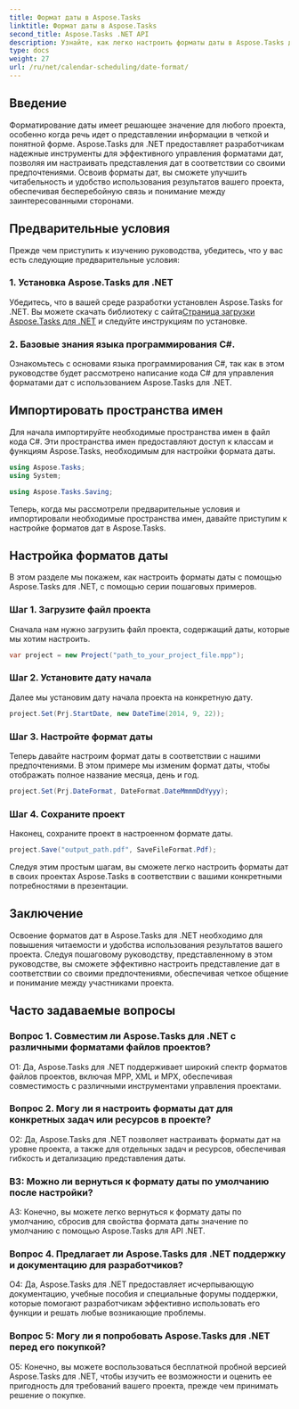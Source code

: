 ```yaml
---
title: Формат даты в Aspose.Tasks
linktitle: Формат даты в Aspose.Tasks
second_title: Aspose.Tasks .NET API
description: Узнайте, как легко настроить форматы даты в Aspose.Tasks для .NET с помощью этого подробного пошагового руководства.
type: docs
weight: 27
url: /ru/net/calendar-scheduling/date-format/
---
```

## Введение

Форматирование даты имеет решающее значение для любого проекта, особенно когда речь идет о представлении информации в четкой и понятной форме. Aspose.Tasks для .NET предоставляет разработчикам надежные инструменты для эффективного управления форматами дат, позволяя им настраивать представления дат в соответствии со своими предпочтениями. Освоив форматы дат, вы сможете улучшить читабельность и удобство использования результатов вашего проекта, обеспечивая бесперебойную связь и понимание между заинтересованными сторонами.

## Предварительные условия

Прежде чем приступить к изучению руководства, убедитесь, что у вас есть следующие предварительные условия:

### 1. Установка Aspose.Tasks для .NET

 Убедитесь, что в вашей среде разработки установлен Aspose.Tasks for .NET. Вы можете скачать библиотеку с сайта[Страница загрузки Aspose.Tasks для .NET](https://releases.aspose.com/tasks/net/) и следуйте инструкциям по установке.

### 2. Базовые знания языка программирования C#.

Ознакомьтесь с основами языка программирования C#, так как в этом руководстве будет рассмотрено написание кода C# для управления форматами дат с использованием Aspose.Tasks для .NET.

## Импортировать пространства имен

Для начала импортируйте необходимые пространства имен в файл кода C#. Эти пространства имен предоставляют доступ к классам и функциям Aspose.Tasks, необходимым для настройки формата даты.

```csharp
using Aspose.Tasks;
using System;

using Aspose.Tasks.Saving;

```

Теперь, когда мы рассмотрели предварительные условия и импортировали необходимые пространства имен, давайте приступим к настройке форматов дат в Aspose.Tasks.

## Настройка форматов даты

В этом разделе мы покажем, как настроить форматы даты с помощью Aspose.Tasks для .NET, с помощью серии пошаговых примеров.

### Шаг 1. Загрузите файл проекта

Сначала нам нужно загрузить файл проекта, содержащий даты, которые мы хотим настроить.

```csharp
var project = new Project("path_to_your_project_file.mpp");
```

### Шаг 2. Установите дату начала

Далее мы установим дату начала проекта на конкретную дату.

```csharp
project.Set(Prj.StartDate, new DateTime(2014, 9, 22));
```

### Шаг 3. Настройте формат даты

Теперь давайте настроим формат даты в соответствии с нашими предпочтениями. В этом примере мы изменим формат даты, чтобы отображать полное название месяца, день и год.

```csharp
project.Set(Prj.DateFormat, DateFormat.DateMmmmDdYyyy);
```

### Шаг 4. Сохраните проект

Наконец, сохраните проект в настроенном формате даты.

```csharp
project.Save("output_path.pdf", SaveFileFormat.Pdf);
```

Следуя этим простым шагам, вы сможете легко настроить форматы дат в своих проектах Aspose.Tasks в соответствии с вашими конкретными потребностями в презентации.

## Заключение

Освоение форматов дат в Aspose.Tasks для .NET необходимо для повышения читаемости и удобства использования результатов вашего проекта. Следуя пошаговому руководству, представленному в этом руководстве, вы сможете эффективно настроить представление дат в соответствии со своими предпочтениями, обеспечивая четкое общение и понимание между участниками проекта.

## Часто задаваемые вопросы

### Вопрос 1. Совместим ли Aspose.Tasks для .NET с различными форматами файлов проектов?

О1: Да, Aspose.Tasks для .NET поддерживает широкий спектр форматов файлов проектов, включая MPP, XML и MPX, обеспечивая совместимость с различными инструментами управления проектами.

### Вопрос 2. Могу ли я настроить форматы дат для конкретных задач или ресурсов в проекте?

О2: Да, Aspose.Tasks для .NET позволяет настраивать форматы дат на уровне проекта, а также для отдельных задач и ресурсов, обеспечивая гибкость и детализацию представления даты.

### В3: Можно ли вернуться к формату даты по умолчанию после настройки?

A3: Конечно, вы можете легко вернуться к формату даты по умолчанию, сбросив для свойства формата даты значение по умолчанию с помощью Aspose.Tasks для API .NET.

### Вопрос 4. Предлагает ли Aspose.Tasks для .NET поддержку и документацию для разработчиков?

О4: Да, Aspose.Tasks для .NET предоставляет исчерпывающую документацию, учебные пособия и специальные форумы поддержки, которые помогают разработчикам эффективно использовать его функции и решать любые возникающие проблемы.

### Вопрос 5: Могу ли я попробовать Aspose.Tasks для .NET перед его покупкой?

О5: Конечно, вы можете воспользоваться бесплатной пробной версией Aspose.Tasks для .NET, чтобы изучить ее возможности и оценить ее пригодность для требований вашего проекта, прежде чем принимать решение о покупке.